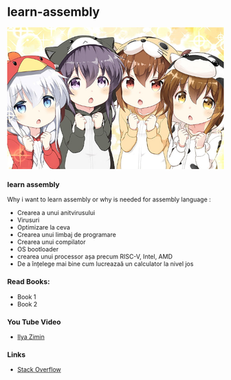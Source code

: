 # learn-assembly

![image](img/kancolle.png)

### learn assembly
Why i want to learn assembly or why is needed for assembly language :
* Crearea a unui anitvirusului
* Virusuri
* Optimizare la ceva
* Crearea unui limbaj de programare
* Crearea unui compilator
* OS bootloader
* crearea unui processor așa precum RISC-V, Intel, AMD
* De a înțelege mai bine cum lucreazaă un calculator la nivel jos 

### Read Books:
* Book 1
* Book 2

### You Tube Video
* [Ilya Zimin](https://www.youtube.com/watch?v=T7h4siKcpbc&t=44s)

### Links
* [Stack Overflow](https://stackoverflow.com/questions/1360279/learning-assembly)
